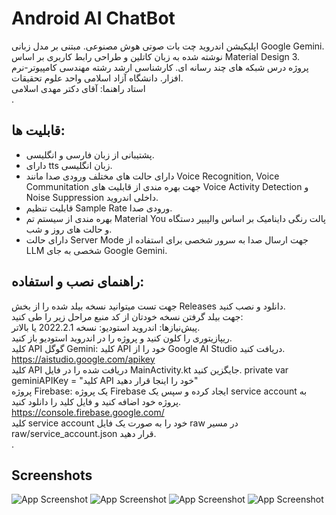 # Android AI ChatBot
اپلیکیشن اندروید چت بات صوتی هوش مصنوعی. مبتنی بر مدل زبانی Google Gemini. نوشته شده به زبان کاتلین و طراحی رابط کاربری بر اساس Material Design 3. \
پروژه درس شبکه های چند رسانه ای. کارشناسی ارشد رشته مهندسی کامپیوتر-نرم افزار. دانشگاه آزاد اسلامی واحد علوم تحقیقات. \
استاد راهنما: آقای دکتر مهدی اسلامی \
.

## قابلیت ها:
- پشتیبانی از زبان فارسی و انگلیسی.
- دارای tts زبان انگلیسی.
- دارای حالت های مختلف ورودی صدا مانند Voice Recognition, Voice Communitation جهت بهره مندی از قابلیت های Voice Activity Detection و Noise Suppression داخلی اندروید.
- قابلیت تنظیم Sample Rate ورودی صدا.
- بهره مندی از سیستم تم Material You پالت رنگی داینامیک بر اساس والپیپر دستگاه و حالت های روز و شب.
- دارای حالت Server Mode جهت ارسال صدا به سرور شخصی برای استفاده از LLM شخصی به جای Google Gemini.

## راهنمای نصب و استفاده:
جهت تست میتوانید نسخه بیلد شده را از بخش Releases دانلود و نصب کنید.\
جهت بیلد گرفتن نسخه خودتان از کد منبع مراحل زیر را طی کنید:\
پیش‌نیازها:
اندروید استودیو: نسخه 2022.2.1 یا بالاتر.\
ریپازیتوری را کلون کنید و پروژه را در اندروید استودیو باز کنید.\
کلید API گوگل Gemini: کلید API خود را از Google AI Studio دریافت کنید. https://aistudio.google.com/apikey \
کلید API دریافت شده را در فایل MainActivity.kt جایگزین کنید. private var geminiAPIKey = "کلید API خود را اینجا قرار دهید"\
پروژه Firebase: یک پروژه Firebase ایجاد کرده و سپس یک service account به پروژه خود اضافه کنید و فایل کلید را دانلود کنید. https://console.firebase.google.com/ \
کلید service account خود را به صورت یک فایل raw در مسیر raw/service_account.json قرار دهید. \
.

## Screenshots

![App Screenshot](https://github.com/SoheilMirzavi/Android-LLM/blob/main/Screenshots/1.jpg)
![App Screenshot](https://github.com/SoheilMirzavi/Android-LLM/blob/main/Screenshots/2.jpg)
![App Screenshot](https://github.com/SoheilMirzavi/Android-LLM/blob/main/Screenshots/3.jpg)
![App Screenshot](https://github.com/SoheilMirzavi/Android-LLM/blob/main/Screenshots/4.jpg)


